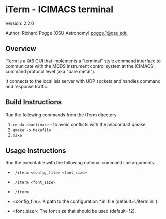 # iTerm - ICIMACS terminal
Version: 2.2.0

Author: Richard Pogge (OSU Astronomy) pogge.1@osu.edu

## Overview
iTerm is a Qt6 GUI that implements a "terminal" style command interface to communicate with the MODS instrument control system at the ICIMACS command protocol level (aka "bare metal").

It connects to the local isis server with UDP sockets and handles command and response traffic.

## Build Instructions
Run the following commands from the iTerm directory.
1) `conda deactivate` - to avoid conflicts with the anaconda3 qmake
2) `qmake -o Makefile`
3) `make`

## Usage Instructions
Run the executable with the following optional command line arguments.
- `./iterm <config_file> <font_size>`
- `./iterm <font_size>`
- `./iterm`

- <config_file>: A path to the configuration *.ini file (default='./iterm.ini').
- <font_size>: The font size that should be used (default=12).
